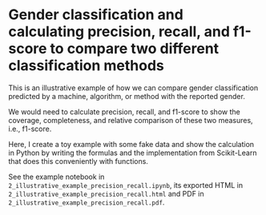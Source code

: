 # Gender classification and calculating precision, recall, and f1-score to compare two different classification methods
This is an illustrative example of how we can compare gender classification predicted by a machine, algorithm, or method with the reported gender.

We would need to calculate precision, recall, and f1-score to show the coverage, completeness, and relative comparison of these two measures, i.e., f1-score.

Here, I create a toy example with some fake data and show the calculation in Python by writing the formulas and the implementation from Scikit-Learn that does this conveniently with functions.

See the example notebook in `2_illustrative_example_precision_recall.ipynb`, its exported HTML in `2_illustrative_example_precision_recall.html` and PDF in `2_illustrative_example_precision_recall.pdf`.
